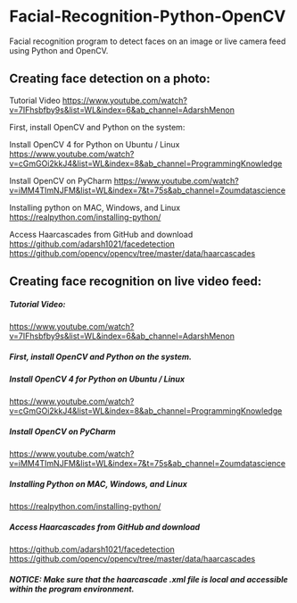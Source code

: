 # Facial-Recognition-Python-OpenCV
Facial recognition program to detect faces on an image or live camera feed using Python and OpenCV.


## Creating face detection on a photo:

Tutorial Video
https://www.youtube.com/watch?v=7IFhsbfby9s&list=WL&index=6&ab_channel=AdarshMenon 

First, install OpenCV and Python on the system:

Install OpenCV 4 for Python on Ubuntu / Linux  
https://www.youtube.com/watch?v=cGmGOi2kkJ4&list=WL&index=8&ab_channel=ProgrammingKnowledge 

Install OpenCV on PyCharm 
https://www.youtube.com/watch?v=iMM4TImNJFM&list=WL&index=7&t=75s&ab_channel=Zoumdatascience 

Installing python on MAC, Windows, and Linux 
https://realpython.com/installing-python/ 

Access Haarcascades from GitHub and download
https://github.com/adarsh1021/facedetection 
https://github.com/opencv/opencv/tree/master/data/haarcascades 


## Creating face recognition on live video feed:

##### Tutorial Video: 
https://www.youtube.com/watch?v=7IFhsbfby9s&list=WL&index=6&ab_channel=AdarshMenon 

##### First, install OpenCV and Python on the system.

##### Install OpenCV 4 for Python on Ubuntu / Linux 
https://www.youtube.com/watch?v=cGmGOi2kkJ4&list=WL&index=8&ab_channel=ProgrammingKnowledge

##### Install OpenCV on PyCharm 
https://www.youtube.com/watch?v=iMM4TImNJFM&list=WL&index=7&t=75s&ab_channel=Zoumdatascience 

##### Installing Python on MAC, Windows, and Linux 
https://realpython.com/installing-python/ 

##### Access Haarcascades from GitHub and download
https://github.com/adarsh1021/facedetection 
https://github.com/opencv/opencv/tree/master/data/haarcascades 

##### NOTICE: Make sure that the haarcascade .xml file is local and accessible within the program environment.
